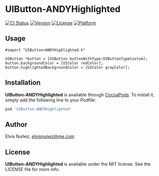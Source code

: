 # UIButton-ANDYHighlighted

[![CI Status](http://img.shields.io/travis/3lvis/UIButton-ANDYHighlighted.svg?style=flat)](https://travis-ci.org/3lvis/UIButton-ANDYHighlighted)
[![Version](https://img.shields.io/cocoapods/v/UIButton-ANDYHighlighted.svg?style=flat)](http://cocoadocs.org/docsets/UIButton-ANDYHighlighted)
[![License](https://img.shields.io/cocoapods/l/UIButton-ANDYHighlighted.svg?style=flat)](http://cocoadocs.org/docsets/UIButton-ANDYHighlighted)
[![Platform](https://img.shields.io/cocoapods/p/UIButton-ANDYHighlighted.svg?style=flat)](http://cocoadocs.org/docsets/UIButton-ANDYHighlighted)

## Usage

```objc
#import "UIButton+ANDYHighlighted.h"
```

```objc
UIButton *button = [UIButton buttonWithType:UIButtonTypeCustom];
button.backgroundColor = [UIColor redColor];
button.highlightedBackgroundColor = [UIColor grayColor];
```

## Installation

**UIButton-ANDYHighlighted** is available through [CocoaPods](http://cocoapods.org). To install
it, simply add the following line to your Podfile:

```ruby
pod 'UIButton-ANDYHighlighted'
```

## Author

Elvis Nuñez, [elvisnunez@me.com](mailto:elvisnunez@me.com)

## License

**UIButton-ANDYHighlighted** is available under the MIT license. See the LICENSE file for more info.
